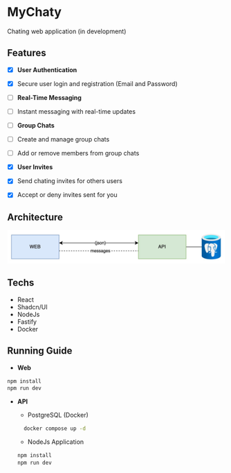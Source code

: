 # MyChaty

Chating web application (in development)

## Features 
- [x]  **User Authentication**
  - [x]  Secure user login and registration (Email and Password)

- [ ]  **Real-Time Messaging**
  - [ ]  Instant messaging with real-time updates

- [ ]  **Group Chats**
  - [ ]  Create and manage group chats
  - [ ]  Add or remove members from group chats

- [x]  **User Invites**
  - [x]  Send chating invites for others users
  - [x]  Accept or deny invites sent for you

## Architecture
![system-architecture](./docs/system-architecture.jpeg)

## Techs
- React
- Shadcn/UI
- NodeJs
- Fastify
- Docker

## Running Guide

- **Web**

```bash
npm install
npm run dev
```

- **API**
  - PostgreSQL (Docker)

  ```bash
    docker compose up -d
  ```
  - NodeJs Application

  ```bash
  npm install
  npm run dev
  ```